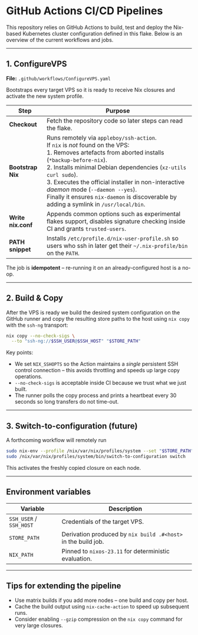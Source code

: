 # GitHub Actions CI/CD Pipelines

This repository relies on GitHub Actions to build, test and deploy the Nix-based Kubernetes cluster configuration defined in this flake. Below is an overview of the current workflows and jobs.

---

## 1. ConfigureVPS

**File:** `.github/workflows/ConfigureVPS.yaml`

Bootstraps every target VPS so it is ready to receive Nix closures and activate the new system profile.

| Step               | Purpose                                                                                                                                                                                                                                                                                                                                                                                                              |
| ------------------ | -------------------------------------------------------------------------------------------------------------------------------------------------------------------------------------------------------------------------------------------------------------------------------------------------------------------------------------------------------------------------------------------------------------------- |
| **Checkout**       | Fetch the repository code so later steps can read the flake.                                                                                                                                                                                                                                                                                                                                                         |
| **Bootstrap Nix**  | Runs remotely via `appleboy/ssh-action`.<br/>If `nix` is _not_ found on the VPS:<br/>1. Removes artefacts from aborted installs (`*backup-before-nix`).<br/>2. Installs minimal Debian dependencies (`xz-utils curl sudo`).<br/>3. Executes the official installer in non-interactive _daemon_ mode (`--daemon --yes`).<br/>Finally it ensures `nix-daemon` is discoverable by adding a symlink in `/usr/local/bin`. |
| **Write nix.conf** | Appends common options such as experimental flakes support, disables signature checking inside CI and grants `trusted-users`.                                                                                                                                                                                                                                                                                        |
| **PATH snippet**   | Installs `/etc/profile.d/nix-user-profile.sh` so users who ssh in later get their `~/.nix-profile/bin` on the `PATH`.                                                                                                                                                                                                                                                                                                |

The job is **idempotent** – re-running it on an already-configured host is a no-op.

---

## 2. Build & Copy

After the VPS is ready we build the desired system configuration on the GitHub runner and copy the resulting store paths to the host using `nix copy` with the `ssh-ng` transport:

```bash
nix copy --no-check-sigs \
  --to "ssh-ng://$SSH_USER@$SSH_HOST" "$STORE_PATH"
```

Key points:

- We set `NIX_SSHOPTS` so the Action maintains a _single_ persistent SSH control connection – this avoids throttling and speeds up large copy operations.
- `--no-check-sigs` is acceptable inside CI because we trust what we just built.
- The runner polls the copy process and prints a heartbeat every 30 seconds so long transfers do not time-out.

---

## 3. Switch-to-configuration (future)

A forthcoming workflow will remotely run

```bash
sudo nix-env --profile /nix/var/nix/profiles/system --set "$STORE_PATH"
sudo /nix/var/nix/profiles/system/bin/switch-to-configuration switch
```

This activates the freshly copied closure on each node.

---

## Environment variables

| Variable                | Description                                                   |
| ----------------------- | ------------------------------------------------------------- |
| `SSH_USER` / `SSH_HOST` | Credentials of the target VPS.                                |
| `STORE_PATH`            | Derivation produced by `nix build .#<host>` in the build job. |
| `NIX_PATH`              | Pinned to `nixos-23.11` for deterministic evaluation.         |

---

## Tips for extending the pipeline

- Use matrix builds if you add more nodes – one build and copy per host.
- Cache the build output using `nix-cache-action` to speed up subsequent runs.
- Consider enabling `--gzip` compression on the `nix copy` command for very large closures.
